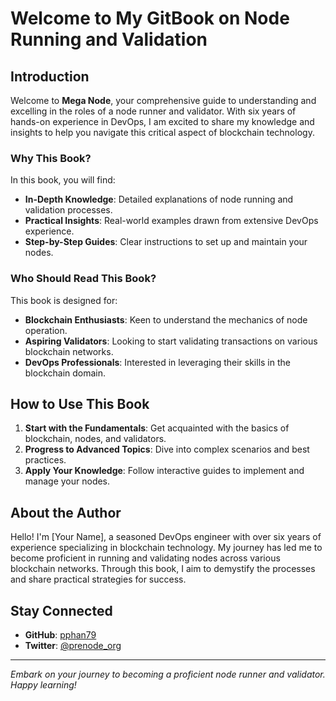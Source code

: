# Welcome to My GitBook on Node Running and Validation

<!-- ![Banner Image](https://example.com/banner.jpg) -->

## Introduction

Welcome to **Mega Node**, your comprehensive guide to understanding and excelling in the roles of a node runner and validator. With six years of hands-on experience in DevOps, I am excited to share my knowledge and insights to help you navigate this critical aspect of blockchain technology.

### Why This Book?

In this book, you will find:
- **In-Depth Knowledge**: Detailed explanations of node running and validation processes.
- **Practical Insights**: Real-world examples drawn from extensive DevOps experience.
- **Step-by-Step Guides**: Clear instructions to set up and maintain your nodes.

### Who Should Read This Book?

This book is designed for:
- **Blockchain Enthusiasts**: Keen to understand the mechanics of node operation.
- **Aspiring Validators**: Looking to start validating transactions on various blockchain networks.
- **DevOps Professionals**: Interested in leveraging their skills in the blockchain domain.

## How to Use This Book

1. **Start with the Fundamentals**: Get acquainted with the basics of blockchain, nodes, and validators.
2. **Progress to Advanced Topics**: Dive into complex scenarios and best practices.
3. **Apply Your Knowledge**: Follow interactive guides to implement and manage your nodes.

## About the Author

<!-- ![Author Image](https://example.com/author.jpg) -->

Hello! I'm [Your Name], a seasoned DevOps engineer with over six years of experience specializing in blockchain technology. My journey has led me to become proficient in running and validating nodes across various blockchain networks. Through this book, I aim to demystify the processes and share practical strategies for success.

## Stay Connected

- **GitHub**: [pphan79](https://github.com/pphan79)
- **Twitter**: [@prenode_org](https://twitter.com/prenode_org)

---

*Embark on your journey to becoming a proficient node runner and validator. Happy learning!*
